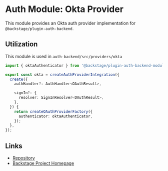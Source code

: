 # Auth Module: Okta Provider

This module provides an Okta auth provider implementation for `@backstage/plugin-auth-backend`.

## Utilization

This module is used in `auth-backend/src/providers/okta`

```ts
import { oktaAuthenticator } from '@backstage/plugin-auth-backend-module-okta-provider';

export const okta = createAuthProviderIntegration({
  create({
    authHandler?: AuthHandler<OAuthResult>,

    signIn?: {
      resolver: SignInResolver<OAuthResult>,
    },
  }) {
    return createOAuthProviderFactory({
      authenticator: oktaAuthenticator,
    });
  },
});
```

## Links

- [Repository](https://github.com/backstage/backstage/tree/master/plugins/auth-backend-module-okta-provider)
- [Backstage Project Homepage](https://backstage.io)
